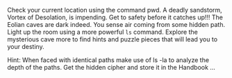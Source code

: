 Check your current location using the command pwd. A deadly sandstorm, Vortex of Desolation, is impending. Get to safety before it catches up!!! The Eolian caves are dark indeed. You sense air coming from some hidden path. Light up the room using a more powerful `ls`  command. Explore the mysterious cave more to find hints and puzzle pieces that will lead you to your destiny.

Hint: When faced with identical paths make use of ls -la to analyze the depth of the paths. Get the hidden cipher and store it in the Handbook ...
